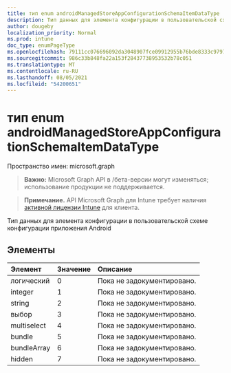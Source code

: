 ```yaml
---
title: тип enum androidManagedStoreAppConfigurationSchemaItemDataType
description: Тип данных для элемента конфигурации в пользовательской схеме конфигурации приложения Android
author: dougeby
localization_priority: Normal
ms.prod: intune
doc_type: enumPageType
ms.openlocfilehash: 79111cc076696092da3048907fce09912955b76bde8333c9797d31ad66decc0a
ms.sourcegitcommit: 986c33b848fa22a153f28437738953532b78c051
ms.translationtype: MT
ms.contentlocale: ru-RU
ms.lasthandoff: 08/05/2021
ms.locfileid: "54200651"
---
```

# <a name="androidmanagedstoreappconfigurationschemaitemdatatype-enum-type"></a>тип enum androidManagedStoreAppConfigurationSchemaItemDataType

Пространство имен: microsoft.graph

> **Важно:** Microsoft Graph API в /бета-версии могут изменяться; использование продукции не поддерживается.

> **Примечание.** API Microsoft Graph для Intune требует наличия [активной лицензии Intune](https://go.microsoft.com/fwlink/?linkid=839381) для клиента.

Тип данных для элемента конфигурации в пользовательской схеме конфигурации приложения Android

## <a name="members"></a>Элементы
|Элемент|Значение|Описание|
|:---|:---|:---|
|логический|0|Пока не задокументировано.|
|integer|1 |Пока не задокументировано.|
|string|2|Пока не задокументировано.|
|выбор|3 |Пока не задокументировано.|
|multiselect|4 |Пока не задокументировано.|
|bundle|5 |Пока не задокументировано.|
|bundleArray|6 |Пока не задокументировано.|
|hidden|7 |Пока не задокументировано.|




